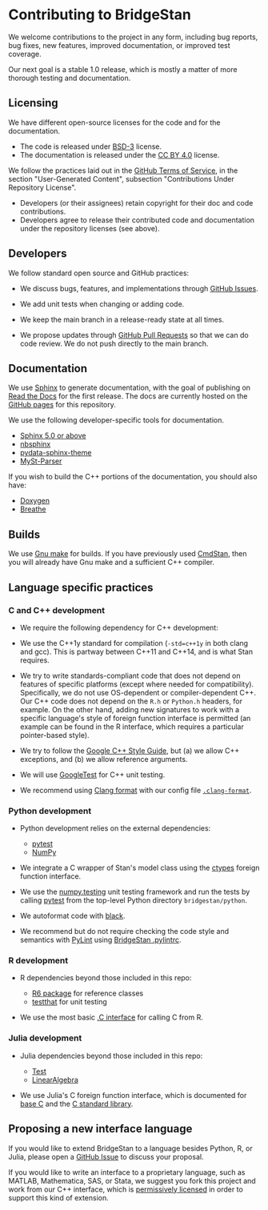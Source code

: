 # Contributing to BridgeStan

We welcome contributions to the project in any form, including bug reports, bug fixes, new features, improved documentation, or improved test coverage.

Our next goal is a stable 1.0 release, which is mostly a matter of more thorough testing and documentation.

## Licensing

We have different open-source licenses for the code and for the documentation.

* The code is released under [BSD-3](https://github.com/roualdes/bridgestan/blob/main/LICENSE-CODE) license.
* The documentation is released under the [CC BY 4.0](https://github.com/roualdes/bridgestan/blob/main/LICENSE-DOC) license.

We follow the practices laid out in the [GitHub Terms of Service](https://docs.github.com/en/site-policy/github-terms/github-terms-of-service), in the section "User-Generated Content", subsection "Contributions Under Repository License".

* Developers (or their assignees) retain copyright for their doc and code contributions.
* Developers agree to release their contributed code and documentation under the repository licenses (see above).

## Developers

We follow standard open source and GitHub practices:

* We discuss bugs, features, and implementations through [GitHub Issues](https://github.com/roualdes/bridgestan/issues).

* We add unit tests when changing or adding code.

* We keep the main branch in a release-ready state at all times.

* We propose updates through [GitHub Pull Requests](https://github.com/roualdes/bridgestan/pulls) so that we can do code review.  We do not push directly to the main branch.


## Documentation

We use [Sphinx](https://www.sphinx-doc.org/en/master/) to generate documentation, with the goal of publishing on [Read the Docs](https://readthedocs.org) for the first release.  The docs are currently hosted on the [GitHub pages](https://roualdes.github.io/bridgestan/) for this repository.

We use the following developer-specific tools for documentation.

* [Sphinx 5.0 or above](https://www.sphinx-doc.org/en/master/)
* [nbsphinx](https://nbsphinx.readthedocs.io/en/0.8.9/)
* [pydata-sphinx-theme](https://pydata-sphinx-theme.readthedocs.io/en/stable/)
* [MySt-Parser](https://myst-parser.readthedocs.io/en/latest/)

If you wish to build the C++ portions of the documentation, you should also have:

* [Doxygen](https://doxygen.nl/)
* [Breathe](https://breathe.readthedocs.io/en/stable/index.html)


## Builds

We use [Gnu make](https://www.gnu.org/software/make/) for builds.  If you have previously used [CmdStan](https://mc-stan.org/users/interfaces/cmdstan), then you will already have Gnu make and a sufficient C++ compiler.


## Language specific practices

### C and C++ development

* We require the following dependency for C++ development:

* We use the C++1y standard for compilation (`-std=c++1y` in both clang and gcc).  This is partway between C++11 and C++14, and is what Stan requires.

* We try to write standards-compliant code that does not depend on features of specific platforms (except where needed for compatibility).  Specifically, we do not use OS-dependent or compiler-dependent C++.  Our C++ code does not depend on the `R.h` or `Python.h` headers, for example.  On the other hand, adding new signatures to work with a specific language's style of foreign function interface is permitted (an example can be found in the R interface, which requires a particular pointer-based style).

* We try to follow the [Google C++ Style Guide](https://google.github.io/styleguide/cppguide.html), but (a) we allow C++ exceptions, and (b) we allow reference arguments.

* We will use [GoogleTest](https://google.github.io/googletest/) for C++ unit testing.

* We recommend using [Clang format](https://clang.llvm.org/docs/ClangFormat.html) with our config file [`.clang-format`](https://github.com/roualdes/bridgestan/blob/main/.clang-format).


### Python development

* Python development relies on the external dependencies:
    * [pytest](https://docs.pytest.org/en/7.1.x/)
    * [NumPy](https://numpy.org/)

* We integrate a C wrapper of Stan's model class using the [ctypes](https://docs.python.org/3/library/ctypes.html) foreign function interface.

* We use the [numpy.testing](https://numpy.org/doc/stable/reference/routines.testing.html) unit testing framework and run the tests by calling [pytest](https://docs.pytest.org/en/7.1.x/) from the top-level Python directory `bridgestan/python`.

* We autoformat code with [black](https://black.readthedocs.io/en/stable/).

* We recommend but do not require checking the code style and semantics with [PyLint](https://www.pylint.org) using [BridgeStan .pylintrc](https://github.com/roualdes/bridgestan/blob/main/.pylintrc).

### R development

* R dependencies beyond those included in this repo:
    * [R6 package](https://cran.r-project.org/web/packages/R6/index.html) for reference classes
    * [testthat](https://testthat.r-lib.org) for unit testing

* We use the most basic [.C interface](https://www.biostat.jhsph.edu/~rpeng/docs/interface.pdf) for calling C from R.

### Julia development

* Julia dependencies beyond those included in this repo:
    * [Test](https://docs.julialang.org/en/v1/stdlib/Test/)
    * [LinearAlgebra](https://docs.julialang.org/en/v1/stdlib/LinearAlgebra/)

* We use Julia's C foreign function interface, which is documented for [base C](https://docs.julialang.org/en/v1/base/c/) and the [C standard library](https://docs.julialang.org/en/v1/stdlib/Libdl/).


## Proposing a new interface language

If you would like to extend BridgeStan to a language besides Python, R, or Julia, please open a [GitHub Issue](https://github.com/roualdes/bridgestan/issues) to discuss your proposal.

If you would like to write an interface to a proprietary language, such as MATLAB, Mathematica, SAS, or Stata, we suggest you fork this project and work from our C++ interface, which is [permissively licensed](https://github.com/roualdes/bridgestan/blob/main/LICENSE-CODE) in order to support this kind of extension.
